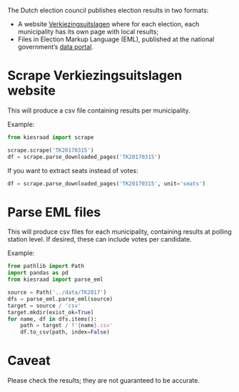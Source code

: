 The Dutch election council publishes election results in two formats: 

- A website [Verkiezingsuitslagen][uitslagen] where for each election, each municipality has its own page with local results;
- Files in Election Markup Language (EML), published at the national government’s [data portal][portal].

# Scrape Verkiezingsuitslagen website

This will produce a csv file containing results per municipality.

Example:

```python
from kiesraad import scrape

scrape.scrape('TK20170315')
df = scrape.parse_downloaded_pages('TK20170315')
```

If you want to extract seats instead of votes:

```python
df = scrape.parse_downloaded_pages('TK20170315', unit='seats')
```


# Parse EML files

This will produce csv files for each municipality, containing results at polling station level. If desired, these can include votes per candidate.

Example:

```python
from pathlib import Path
import pandas as pd
from kiesraad import parse_eml

source = Path('../data/TK2017')
dfs = parse_eml.parse_eml(source)
target = source / 'csv'
target.mkdir(exist_ok=True)
for name, df in dfs.items():
    path = target / f'{name}.csv'
    df.to_csv(path, index=False)
```

# Caveat

Please check the results; they are not guaranteed to be accurate. 



[scrape]:https://dirkmjk.nl/en/2018/05/how-use-python-and-selenium-scraping-election-results
[eml]:https://dirkmjk.nl/en/2018/07/converting-election-markup-language-eml-csv
[portal]:https://data.overheid.nl/data/dataset?maintainer_facet=http%3A%2F%2Fstandaarden.overheid.nl%2Fowms%2Fterms%2FKiesraad
[uitslagen]:https://www.verkiezingsuitslagen.nl/